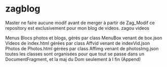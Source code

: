 # zagblog
Master 
ne faire aucune modif avant de merger à partir de Zag_Modif
ce repository est exclusivement pour mon blog de videos. zagou videos

Menus Blocs photos et blogs, gérés par class MenuBox venant de box.json
Videos de index.html gérées par class Affvid venant de indexVid.json
Photos de Photos.html gérées par class Affimg venant de photosImg.json
toutes les classes sont organisées pour que tout se passe dans un DocumentFragment, et la maj du Dom seulement à l fin (Append)